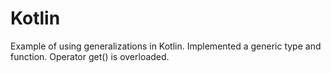 # Kotlin
Example of using generalizations in Kotlin. Implemented a generic type and function. Operator get() is overloaded.
